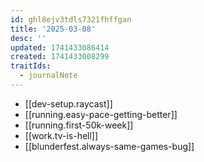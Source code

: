 ```yaml
---
id: ghl8ejv3tdls7321fhffgan
title: '2025-03-08'
desc: ''
updated: 1741433086414
created: 1741433008299
traitIds:
  - journalNote
---
```


- [[dev-setup.raycast]]
- [[running.easy-pace-getting-better]]
- [[running.first-50k-week]]
- [[work.tv-is-hell]]
- [[blunderfest.always-same-games-bug]]